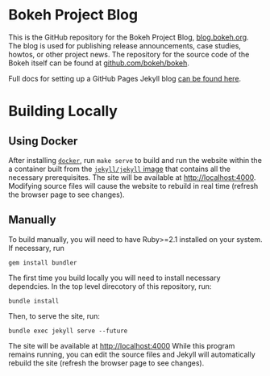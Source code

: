 # Bokeh Project Blog

This is the GitHub repository for the Bokeh Project Blog, [blog.bokeh.org](https://blog.bokeh.org). The blog is used for publishing release announcements, case studies, howtos, or other project news. The repository for the source code of the Bokeh itself can be found at [github.com/bokeh/bokeh](https://github.com/bokeh/bokeh).

Full docs for setting up a GitHub Pages Jekyll blog [can be found here](https://help.github.com/en/articles/setting-up-your-github-pages-site-locally-with-jekyll).

# Building Locally

## Using Docker

After installing [`docker`](http://docker.com/), run `make serve` to build and run the website within the a container built from the [`jekyll/jekyll` image](https://hub.docker.com/r/jekyll/jekyll/) that contains all the necessary prerequisites. The site will be available at [http://localhost:4000](http://localhost:4000). Modifying source files will cause the website to rebuild in real time (refresh the browser page to see changes).

## Manually

To build manually, you will need to have Ruby>=2.1 installed on your system. If necessary, run 

    gem install bundler
    
The first time you build locally you will need to install necessary dependcies. In the top level direcotory of this repository, run:

    bundle install
    
Then, to serve the site, run:

    bundle exec jekyll serve --future
    
The site will be available at [http://localhost:4000](http://localhost:4000) While this program remains running, you can edit the source files and Jekyll will automatically rebuild the site (refresh the browser page to see changes).
